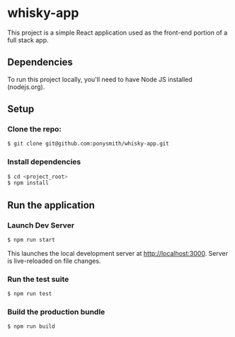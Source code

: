 # whisky-app
This project is a simple React application used as the front-end portion of a full stack app.

## Dependencies
To run this project locally, you'll need to have Node JS installed (nodejs.org).

## Setup

### Clone the repo:
```bash
$ git clone git@github.com:ponysmith/whisky-app.git
```

### Install dependencies
```bash
$ cd <project_root>
$ npm install
```

## Run the application

### Launch Dev Server
```bash
$ npm run start
```
This launches the local development server at [http://localhost:3000](http://localhost:3000). Server is live-reloaded on file changes.

### Run the test suite
```bash
$ npm run test
```

### Build the production bundle
```bash
$ npm run build
```

